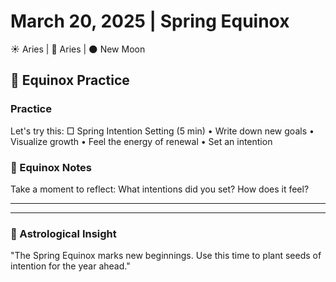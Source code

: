 # March 20, 2025 | Spring Equinox
☀️ Aries | 🌙 Aries | 🌑 New Moon

## 🌱 Equinox Practice

### Practice
Let's try this:
□ Spring Intention Setting (5 min)
  • Write down new goals
  • Visualize growth
  • Feel the energy of renewal
  • Set an intention

### 📝 Equinox Notes
Take a moment to reflect:
What intentions did you set? How does it feel?
_______________________
_______________________

### 💫 Astrological Insight
"The Spring Equinox marks new beginnings. Use this time to plant seeds of intention for the year ahead." 